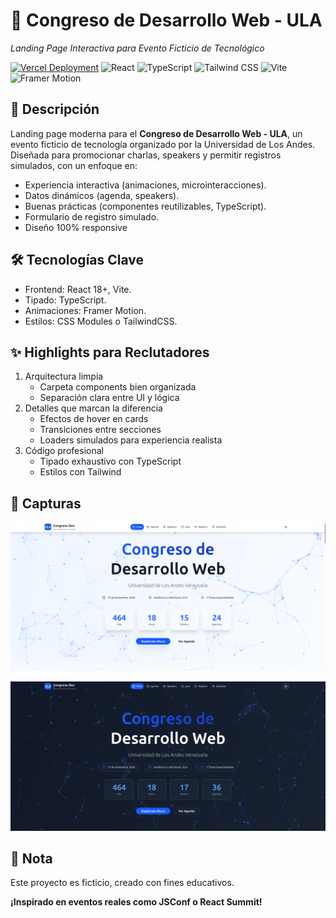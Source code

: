 # 🚀 Congreso de Desarrollo Web - ULA  
*Landing Page Interactiva para Evento Ficticio de Tecnológico*  

[![Vercel Deployment](https://img.shields.io/badge/Live_Demo-000000?style=for-the-badge&logo=vercel&logoColor=white)](https://congreso-web-ula.vercel.app/)
![React](https://img.shields.io/badge/React-19-61DAFB?logo=react&logoColor=white)
![TypeScript](https://img.shields.io/badge/TypeScript-5-3178C6?logo=typescript&logoColor=white)
![Tailwind CSS](https://img.shields.io/badge/Tailwind_CSS-4-06B6D4?logo=tailwindcss)
![Vite](https://img.shields.io/badge/Vite-7-646CFF?logo=vite)
![Framer Motion](https://img.shields.io/badge/Animaciones-Framer%20Motion-C60084?logo=framer)

## 📌 Descripción  
Landing page moderna para el **Congreso de Desarrollo Web - ULA**, un evento ficticio de tecnología organizado por la Universidad de Los Andes. Diseñada para promocionar charlas, speakers y permitir registros simulados, con un enfoque en:

  - Experiencia interactiva (animaciones, microinteracciones).
  - Datos dinámicos (agenda, speakers).
  - Buenas prácticas (componentes reutilizables, TypeScript).
  - Formulario de registro simulado.
  - Diseño 100% responsive

##  🛠 Tecnologías Clave
  - Frontend: React 18+, Vite.
  - Tipado: TypeScript.
  - Animaciones: Framer Motion.
  - Estilos: CSS Modules o TailwindCSS.

## ✨ Highlights para Reclutadores

  1. Arquitectura limpia
      - Carpeta components bien organizada
      - Separación clara entre UI y lógica
  2. Detalles que marcan la diferencia
      - Efectos de hover en cards
      - Transiciones entre secciones
      - Loaders simulados para experiencia realista
  3. Código profesional
      - Tipado exhaustivo con TypeScript
      - Estilos con Tailwind

## 📸 Capturas

![Modo light](./public/capture-light.png)

![Modo dart](./public/capture-dart.png)

## 📝 Nota

Este proyecto es ficticio, creado con fines educativos.

**¡Inspirado en eventos reales como JSConf o React Summit!**
